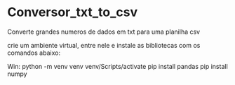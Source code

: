 # Conversor_txt_to_csv
Converte grandes numeros de dados em txt para uma planilha csv

crie um ambiente virtual, entre nele e instale as bibliotecas com os comandos abaixo:

Win:
python -m venv venv
venv/Scripts/activate
pip install pandas
pip install numpy
